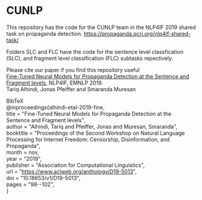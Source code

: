 # CUNLP

This repository has the code for the CUNLP team in the NLP4IF 2019 shared task on propaganda detection.
https://propaganda.qcri.org/nlp4if-shared-task/

Folders SLC and FLC have the code for the sentence level classfication (SLC), and fragment level classification (FLC) subtasks repectively.

Please cite our paper if you find this repository useful
<br>[Fine-Tuned Neural Models for Propaganda Detection at the Sentence and
Fragment levels](https://www.aclweb.org/anthology/D19-5013.pdf), NLP4IF, EMNLP 2019.
<br> Tariq Alhindi, Jonas Pfeiffer and Smaranda Muresan


BibTeX
<br> @inproceedings{alhindi-etal-2019-fine,
<br>    title = "Fine-Tuned Neural Models for Propaganda Detection at the Sentence and Fragment levels",
<br>    author = "Alhindi, Tariq  and Pfeiffer, Jonas  and Muresan, Smaranda",
<br>    booktitle = "Proceedings of the Second Workshop on Natural Language Processing for Internet Freedom: Censorship, Disinformation, and Propaganda",
<br>    month = nov,
<br>    year = "2019",
<br>    publisher = "Association for Computational Linguistics",
<br>    url = "https://www.aclweb.org/anthology/D19-5013",
<br>    doi = "10.18653/v1/D19-5013",
<br>    pages = "98--102",
<br>}
